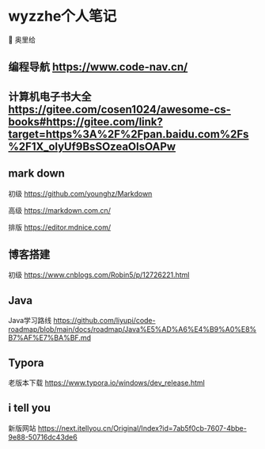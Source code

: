 # wyzzhe个人笔记

🐧 奥里给
## 编程导航 https://www.code-nav.cn/

## 计算机电子书大全 https://gitee.com/cosen1024/awesome-cs-books#https://gitee.com/link?target=https%3A%2F%2Fpan.baidu.com%2Fs%2F1X_olyUf9BsSOzeaOlsOAPw
## mark down
初级 https://github.com/younghz/Markdown

高级 https://markdown.com.cn/

排版 https://editor.mdnice.com/
## 博客搭建
初级 https://www.cnblogs.com/Robin5/p/12726221.html
## Java
Java学习路线 https://github.com/liyupi/code-roadmap/blob/main/docs/roadmap/Java%E5%AD%A6%E4%B9%A0%E8%B7%AF%E7%BA%BF.md

## Typora
老版本下载 https://www.typora.io/windows/dev_release.html

## i tell you
新版网站 https://next.itellyou.cn/Original/Index?id=7ab5f0cb-7607-4bbe-9e88-50716dc43de6
